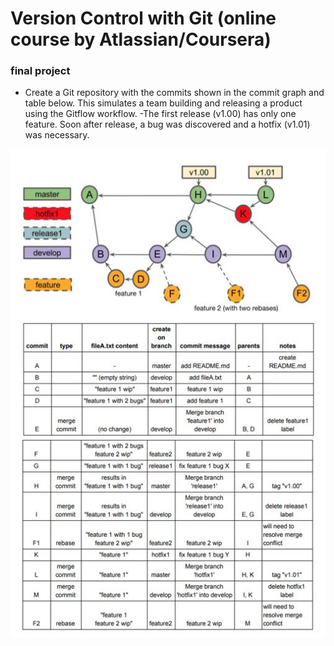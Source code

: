 # Version Control with Git (online course by Atlassian/Coursera)
### final project

- Create a Git repository with the commits shown in the commit graph and table below. This
simulates a team building and releasing a product using the Gitflow workflow. 
-The first release (v1.00) has only one feature. Soon after release, a bug was discovered and a hotfix (v1.01) was necessary.

![project-description](https://github.com/kristintsk/version-control-with-git/blob/main/project-description.JPG?raw=true)
